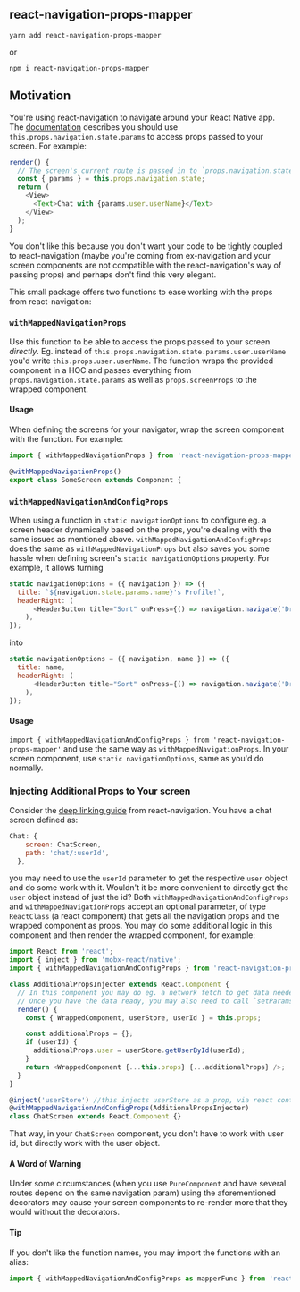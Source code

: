 ## react-navigation-props-mapper

`yarn add react-navigation-props-mapper`

or

`npm i react-navigation-props-mapper`


## Motivation

You're using react-navigation to navigate around your React Native app. The [documentation](https://reactnavigation.org/docs/params.html) describes you should use `this.props.navigation.state.params` to access props passed to your screen. For example:

```js
render() {
  // The screen's current route is passed in to `props.navigation.state`:
  const { params } = this.props.navigation.state;
  return (
    <View>
      <Text>Chat with {params.user.userName}</Text>
    </View>
  );
}
```

You don't like this because you don't want your code to be tightly coupled to react-navigation (maybe you're coming from ex-navigation and your screen components are not compatible with the react-navigation's way of passing props) and perhaps don't find this very elegant.


This small package offers two functions to ease working with the props from react-navigation:

### `withMappedNavigationProps`

Use this function to be able to access the props passed to your screen _directly_. Eg. instead of `this.props.navigation.state.params.user.userName` you'd write `this.props.user.userName`. The function wraps the provided component in a HOC and passes everything from `props.navigation.state.params` as well as `props.screenProps` to the wrapped component.

#### Usage

When defining the screens for your navigator, wrap the screen component with the function. For example:

```js
import { withMappedNavigationProps } from 'react-navigation-props-mapper'

@withMappedNavigationProps()
export class SomeScreen extends Component {
```

### `withMappedNavigationAndConfigProps`

When using a function in `static navigationOptions` to configure eg. a screen header dynamically based on the props, you're dealing with the same issues as mentioned above. `withMappedNavigationAndConfigProps` does the same as `withMappedNavigationProps` but also saves you some hassle when defining screen's `static navigationOptions` property. For example, it allows turning

```js
static navigationOptions = ({ navigation }) => ({
  title: `${navigation.state.params.name}'s Profile!`,
  headerRight: (
      <HeaderButton title="Sort" onPress={() => navigation.navigate('DrawerOpen')} />
    ),
});
```

into

```js
static navigationOptions = ({ navigation, name }) => ({
  title: name,
  headerRight: (
      <HeaderButton title="Sort" onPress={() => navigation.navigate('DrawerOpen')} />
    ),
});
```

#### Usage

`import { withMappedNavigationAndConfigProps } from 'react-navigation-props-mapper'` and use the same way as `withMappedNavigationProps`. In your screen component, use `static navigationOptions`, same as you'd do normally.

### Injecting Additional Props to Your screen

Consider the [deep linking guide](https://reactnavigation.org/docs/deep-linking.html) from react-navigation.
You have a chat screen defined as:

```js
Chat: {
    screen: ChatScreen,
    path: 'chat/:userId',
  },
```

you may need to use the `userId` parameter to get the respective `user` object and do some work with it. Wouldn't it be more convenient to directly get the `user` object instead of just the id? Both `withMappedNavigationAndConfigProps` and `withMappedNavigationProps` accept an optional parameter, of type `ReactClass` (a react component) that gets all the navigation props and the wrapped component as props. You may do some additional logic in this component and then render the wrapped component, for example:

```js
import React from 'react';
import { inject } from 'mobx-react/native';
import { withMappedNavigationAndConfigProps } from 'react-navigation-props-mapper';

class AdditionalPropsInjecter extends React.Component {
  // In this component you may do eg. a network fetch to get data needed by the screen component.
  // Once you have the data ready, you may also need to call `setParams`.
  render() {
    const { WrappedComponent, userStore, userId } = this.props;

    const additionalProps = {};
    if (userId) {
      additionalProps.user = userStore.getUserById(userId);
    }
    return <WrappedComponent {...this.props} {...additionalProps} />;
  }
}

@inject('userStore') //this injects userStore as a prop, via react context
@withMappedNavigationAndConfigProps(AdditionalPropsInjecter)
class ChatScreen extends React.Component {}
```

That way, in your `ChatScreen` component, you don't have to work with user id, but directly work with the user object.

#### A Word of Warning

Under some circumstances (when you use `PureComponent` and have several routes depend on the same navigation param) using the aforementioned decorators may cause your screen components to re-render more that they would without the decorators.

#### Tip

If you don't like the function names, you may import the functions with an alias:

```js
import { withMappedNavigationAndConfigProps as mapperFunc } from 'react-navigation-props-mapper';
```
